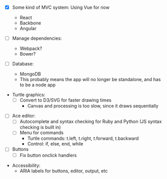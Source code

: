 - [x] Some kind of MVC system: Using Vue for now
  - React
  - Backbone
  - Angular

- [ ] Manage dependencies:
  - Webpack?
  - Bower?

- [ ] Database:
  - MongoDB
  - This probably means the app will no longer be standalone,
    and has to be a node app

- Turtle graphics:
  - [ ] Convert to D3/SVG for faster drawing times
    - Canvas and processing is too slow, since it draws sequentially

- [ ] Ace editor:
  - [ ] Autocomplete and syntax checking for Ruby and Python (JS syntax checking is built in)
  - [ ] Menu for commands
    - Turtle commands: t.left, t.right, t.forward, t.backward
	- Control: if, else, end, while

- [ ] Buttons
  - [ ] Fix button onclick handlers

- Accessibility:
  - ARIA labels for buttons, editor, output, etc
